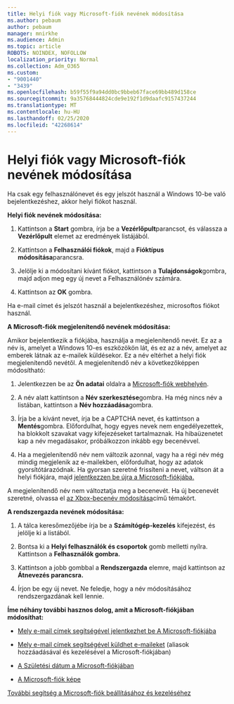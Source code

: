 ```yaml
---
title: Helyi fiók vagy Microsoft-fiók nevének módosítása
ms.author: pebaum
author: pebaum
manager: mnirkhe
ms.audience: Admin
ms.topic: article
ROBOTS: NOINDEX, NOFOLLOW
localization_priority: Normal
ms.collection: Adm_O365
ms.custom:
- "9001440"
- "3439"
ms.openlocfilehash: b59f55f9a94dd0bc9bbeb67face69bb489d158ce
ms.sourcegitcommit: 9a35768444824cde9e192f1d9daafc9157437244
ms.translationtype: MT
ms.contentlocale: hu-HU
ms.lasthandoff: 02/25/2020
ms.locfileid: "42268614"
---
```

# <a name="change-the-name-of-a-local-account-or-a-microsoft-account"></a>Helyi fiók vagy Microsoft-fiók nevének módosítása

Ha csak egy felhasználónevet és egy jelszót használ a Windows 10-be való bejelentkezéshez, akkor helyi fiókot használ. 

**Helyi fiók nevének módosítása:**

1. Kattintson a **Start** gombra, írja be a **Vezérlőpult**parancsot, és válassza a **Vezérlőpult** elemet az eredmények listájából.

2. Kattintson a **Felhasználói fiókok**, majd a **Fióktípus módosítása**parancsra.

3. Jelölje ki a módosítani kívánt fiókot, kattintson a **Tulajdonságok**gombra, majd adjon meg egy új nevet a Felhasználónév számára.

4. Kattintson az **OK** gombra.

Ha e-mail címet és jelszót használ a bejelentkezéshez, microsoftos fiókot használ.

**A Microsoft-fiók megjelenítendő nevének módosítása:**

Amikor bejelentkezik a fiókjába, használja a megjelenítendő nevét. Ez az a név is, amelyet a Windows 10-es eszközökön lát, és ez az a név, amelyet az emberek látnak az e-mailek küldésekor. Ez a név eltérhet a helyi fiók megjelenítendő nevétől. A megjelenítendő név a következőképpen módosítható:

1. Jelentkezzen be az **Ön adatai** oldalra a [Microsoft-fiók webhelyén](https://account.microsoft.com/).

2. A név alatt kattintson a **Név szerkesztése**gombra. Ha még nincs név a listában, kattintson a **Név hozzáadása**gombra. 

3. Írja be a kívánt nevet, írja be a CAPTCHA nevet, és kattintson a **Mentés**gombra. Előfordulhat, hogy egyes nevek nem engedélyezettek, ha blokkolt szavakat vagy kifejezéseket tartalmaznak. Ha hibaüzenetet kap a név megadásakor, próbálkozzon inkább egy becenévvel.

4. Ha a megjelenítendő név nem változik azonnal, vagy ha a régi név még mindig megjelenik az e-mailekben, előfordulhat, hogy az adatok gyorsítótárazódnak. Ha gyorsan szeretné frissíteni a nevet, váltson át a helyi fiókjára, majd [jelentkezzen be újra a Microsoft-fiókjába.](https://account.microsoft.com/)

A megjelenítendő név nem változtatja meg a becenevét. Ha új becenevét szeretné, olvassa el [az Xbox-becenév módosítása](https://support.xbox.com/id-ID/account-management/change-xbox-live-gamertag)című témakört.

**A rendszergazda nevének módosítása:**

1. A tálca keresőmezőjébe írja be a **Számítógép-kezelés** kifejezést, és jelölje ki a listából.

2. Bontsa ki a **Helyi felhasználók és csoportok** gomb melletti nyílra. Kattintson a **Felhasználók gombra.**

3. Kattintson a jobb gombbal a **Rendszergazda** elemre, majd kattintson az **Átnevezés parancsra.**

4. Írjon be egy új nevet. Ne feledje, hogy a név módosításához rendszergazdának kell lennie.

**Íme néhány további hasznos dolog, amit a Microsoft-fiókjában módosíthat:**

- [Mely e-mail címek segítségével jelentkezhet be A Microsoft-fiókjába](https://support.microsoft.com/help/4026162)

- [Mely e-mail címek segítségével küldhet e-maileket](https://support.microsoft.com/help/12407) (aliasok hozzáadásával és kezelésével a Microsoft-fiókjában)

- [A Születési dátum a Microsoft-fiókjában](https://support.microsoft.com/help/12411)

- [A Microsoft-fiók képe](https://support.microsoft.com/help/4026790)

[További segítség a Microsoft-fiók beállításához és kezeléséhez](https://support.microsoft.com/hub/4294457/microsoft-account-help#manage-account)